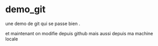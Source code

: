 # demo_git
une demo de git qui se passe bien .


et maintenant on modifie depuis github
mais aussi depuis ma machine locale

